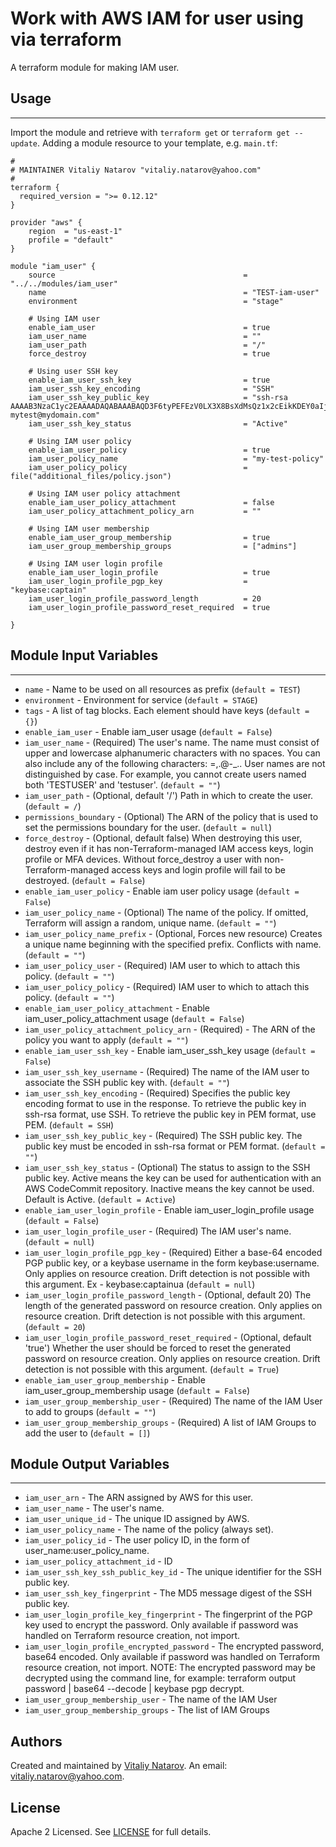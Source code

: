 # Work with AWS IAM for user using via terraform

A terraform module for making IAM user.


## Usage
----------------------
Import the module and retrieve with ```terraform get``` or ```terraform get --update```. Adding a module resource to your template, e.g. `main.tf`:

```
#
# MAINTAINER Vitaliy Natarov "vitaliy.natarov@yahoo.com"
#
terraform {
  required_version = ">= 0.12.12"
}

provider "aws" {
    region  = "us-east-1"
    profile = "default"
}

module "iam_user" {
    source                                          = "../../modules/iam_user"
    name                                            = "TEST-iam-user"
    environment                                     = "stage"

    # Using IAM user
    enable_iam_user                                 = true
    iam_user_name                                   = ""
    iam_user_path                                   = "/"
    force_destroy                                   = true

    # Using user SSH key
    enable_iam_user_ssh_key                         = true
    iam_user_ssh_key_encoding                       = "SSH"
    iam_user_ssh_key_public_key                     = "ssh-rsa AAAAB3NzaC1yc2EAAAADAQABAAABAQD3F6tyPEFEzV0LX3X8BsXdMsQz1x2cEikKDEY0aIj41qgxMCP/iteneqXSIFZBp5vizPvaoIR3Um9xK7PGoW8giupGn+EPuxIA4cDM4vzOqOkiMPhz5XK0whEjkVzTo4+S0puvDZuwIsdiW9mxhJc7tgBNL0cYlWSYVkz4G/fslNfRPW5mYAM49f4fhtxPb5ok4Q2Lg9dPKVHO/Bgeu5woMc7RY0p1ej6D4CKFE6lymSDJpW0YHX/wqE9+cfEauh7xZcG0q9t2ta6F6fmX0agvpFyZo8aFbXeUBr7osSCJNgvavWbM/06niWrOvYX2xwWdhXmXSrbX8ZbabVohBK41 mytest@mydomain.com"
    iam_user_ssh_key_status                         = "Active"

    # Using IAM user policy
    enable_iam_user_policy                          = true
    iam_user_policy_name                            = "my-test-policy"
    iam_user_policy_policy                          = file("additional_files/policy.json")

    # Using IAM user policy attachment
    enable_iam_user_policy_attachment               = false
    iam_user_policy_attachment_policy_arn           = ""

    # Using IAM user membership
    enable_iam_user_group_membership                = true
    iam_user_group_membership_groups                = ["admins"]

    # Using IAM user login profile
    enable_iam_user_login_profile                   = true
    iam_user_login_profile_pgp_key                  = "keybase:captain"
    iam_user_login_profile_password_length          = 20
    iam_user_login_profile_password_reset_required  = true

}
```

## Module Input Variables
----------------------
- `name` - Name to be used on all resources as prefix (`default = TEST`)
- `environment` - Environment for service (`default = STAGE`)
- `tags` - A list of tag blocks. Each element should have keys (`default = {}`)
- `enable_iam_user` - Enable iam_user usage (`default = False`)
- `iam_user_name` - (Required) The user's name. The name must consist of upper and lowercase alphanumeric characters with no spaces. You can also include any of the following characters: =,.@-_.. User names are not distinguished by case. For example, you cannot create users named both 'TESTUSER' and 'testuser'. (`default = ""`)
- `iam_user_path` - (Optional, default '/') Path in which to create the user. (`default = /`)
- `permissions_boundary` - (Optional) The ARN of the policy that is used to set the permissions boundary for the user. (`default = null`)
- `force_destroy` - (Optional, default false) When destroying this user, destroy even if it has non-Terraform-managed IAM access keys, login profile or MFA devices. Without force_destroy a user with non-Terraform-managed access keys and login profile will fail to be destroyed. (`default = False`)
- `enable_iam_user_policy` - Enable iam user policy usage (`default = False`)
- `iam_user_policy_name` - (Optional) The name of the policy. If omitted, Terraform will assign a random, unique name. (`default = ""`)
- `iam_user_policy_name_prefix` - (Optional, Forces new resource) Creates a unique name beginning with the specified prefix. Conflicts with name. (`default = ""`)
- `iam_user_policy_user` - (Required) IAM user to which to attach this policy. (`default = ""`)
- `iam_user_policy_policy` - (Required) IAM user to which to attach this policy. (`default = ""`)
- `enable_iam_user_policy_attachment` - Enable iam_user_policy_attachment usage (`default = False`)
- `iam_user_policy_attachment_policy_arn` - (Required) - The ARN of the policy you want to apply (`default = ""`)
- `enable_iam_user_ssh_key` - Enable iam_user_ssh_key usage (`default = False`)
- `iam_user_ssh_key_username` - (Required) The name of the IAM user to associate the SSH public key with. (`default = ""`)
- `iam_user_ssh_key_encoding` - (Required) Specifies the public key encoding format to use in the response. To retrieve the public key in ssh-rsa format, use SSH. To retrieve the public key in PEM format, use PEM. (`default = SSH`)
- `iam_user_ssh_key_public_key` - (Required) The SSH public key. The public key must be encoded in ssh-rsa format or PEM format. (`default = ""`)
- `iam_user_ssh_key_status` - (Optional) The status to assign to the SSH public key. Active means the key can be used for authentication with an AWS CodeCommit repository. Inactive means the key cannot be used. Default is Active. (`default = Active`)
- `enable_iam_user_login_profile` - Enable iam_user_login_profile usage (`default = False`)
- `iam_user_login_profile_user` - (Required) The IAM user's name. (`default = null`)
- `iam_user_login_profile_pgp_key` - (Required) Either a base-64 encoded PGP public key, or a keybase username in the form keybase:username. Only applies on resource creation. Drift detection is not possible with this argument. Ex - keybase:captainua (`default = null`)
- `iam_user_login_profile_password_length` - (Optional, default 20) The length of the generated password on resource creation. Only applies on resource creation. Drift detection is not possible with this argument. (`default = 20`)
- `iam_user_login_profile_password_reset_required` -  (Optional, default 'true') Whether the user should be forced to reset the generated password on resource creation. Only applies on resource creation. Drift detection is not possible with this argument. (`default = True`)
- `enable_iam_user_group_membership` - Enable iam_user_group_membership usage (`default = False`)
- `iam_user_group_membership_user` - (Required) The name of the IAM User to add to groups (`default = ""`)
- `iam_user_group_membership_groups` - (Required) A list of IAM Groups to add the user to (`default = []`)

## Module Output Variables
----------------------
- `iam_user_arn` - The ARN assigned by AWS for this user.
- `iam_user_name` - The user's name.
- `iam_user_unique_id` - The unique ID assigned by AWS.
- `iam_user_policy_name` - The name of the policy (always set).
- `iam_user_policy_id` - The user policy ID, in the form of user_name:user_policy_name.
- `iam_user_policy_attachment_id` - ID
- `iam_user_ssh_key_ssh_public_key_id` - The unique identifier for the SSH public key.
- `iam_user_ssh_key_fingerprint` - The MD5 message digest of the SSH public key.
- `iam_user_login_profile_key_fingerprint` - The fingerprint of the PGP key used to encrypt the password. Only available if password was handled on Terraform resource creation, not import.
- `iam_user_login_profile_encrypted_password` - The encrypted password, base64 encoded. Only available if password was handled on Terraform resource creation, not import. NOTE: The encrypted password may be decrypted using the command line, for example: terraform output password | base64 --decode | keybase pgp decrypt.
- `iam_user_group_membership_user` - The name of the IAM User
- `iam_user_group_membership_groups` - The list of IAM Groups


## Authors

Created and maintained by [Vitaliy Natarov](https://github.com/SebastianUA). An email: [vitaliy.natarov@yahoo.com](vitaliy.natarov@yahoo.com).

## License

Apache 2 Licensed. See [LICENSE](https://github.com/SebastianUA/terraform/blob/master/LICENSE) for full details.
